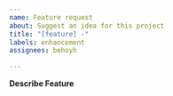 ```yaml
---
name: Feature request
about: Suggest an idea for this project
title: "[feature] -"
labels: enhancement
assignees: behoyh

---
```


__Describe Feature__
